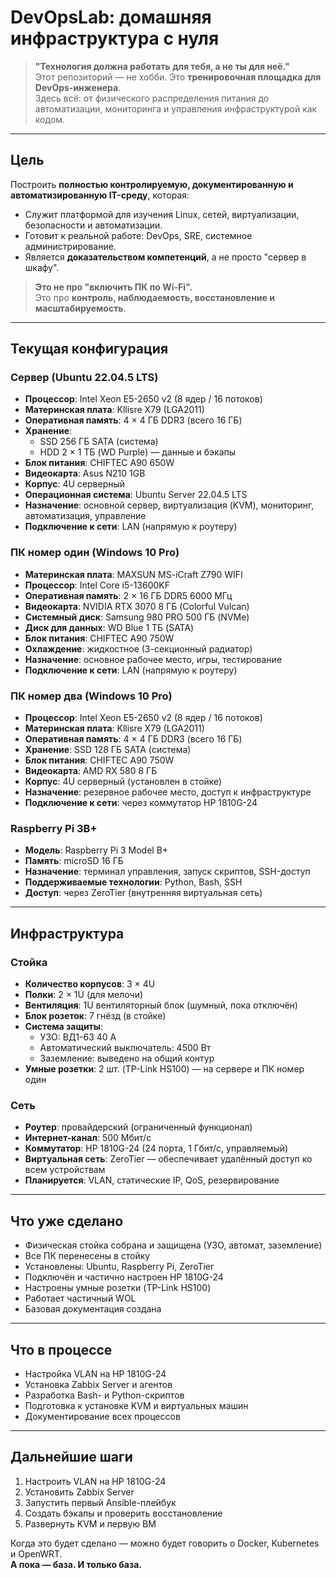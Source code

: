 # DevOpsLab: домашняя инфраструктура с нуля

> **"Технология должна работать для тебя, а не ты для неё."**  
> Этот репозиторий — не хобби. Это **тренировочная площадка для DevOps-инженера**.  
> Здесь всё: от физического распределения питания до автоматизации, мониторинга и управления инфраструктурой как кодом.

---

## Цель

Построить **полностью контролируемую, документированную и автоматизированную IT-среду**, которая:
- Служит платформой для изучения Linux, сетей, виртуализации, безопасности и автоматизации.
- Готовит к реальной работе: DevOps, SRE, системное администрирование.
- Является **доказательством компетенций**, а не просто "сервер в шкафу".

> **Это не про "включить ПК по Wi-Fi".**  
> Это про **контроль, наблюдаемость, восстановление и масштабируемость**.

---

## Текущая конфигурация

### Сервер (Ubuntu 22.04.5 LTS)
- **Процессор**: Intel Xeon E5-2650 v2 (8 ядер / 16 потоков)
- **Материнская плата**: Kllisre X79 (LGA2011)
- **Оперативная память**: 4 × 4 ГБ DDR3 (всего 16 ГБ)
- **Хранение**:
  - SSD 256 ГБ SATA (система)
  - HDD 2 × 1 ТБ (WD Purple) — данные и бэкапы
- **Блок питания**: CHIFTEC A90 650W
- **Видеокарта**: Asus N210 1GB
- **Корпус**: 4U серверный
- **Операционная система**: Ubuntu Server 22.04.5 LTS
- **Назначение**: основной сервер, виртуализация (KVM), мониторинг, автоматизация, управление
- **Подключение к сети**: LAN (напрямую к роутеру)

### ПК номер один (Windows 10 Pro)
- **Материнская плата**: MAXSUN MS-iCraft Z790 WIFI
- **Процессор**: Intel Core i5-13600KF
- **Оперативная память**: 2 × 16 ГБ DDR5 6000 МГц
- **Видеокарта**: NVIDIA RTX 3070 8 ГБ (Colorful Vulcan)
- **Системный диск**: Samsung 980 PRO 500 ГБ (NVMe)
- **Диск для данных**: WD Blue 1 ТБ (SATA)
- **Блок питания**: CHIFTEC A90 750W
- **Охлаждение**: жидкостное (3-секционный радиатор)
- **Назначение**: основное рабочее место, игры, тестирование
- **Подключение к сети**: LAN (напрямую к роутеру)

### ПК номер два (Windows 10 Pro)
- **Процессор**: Intel Xeon E5-2650 v2 (8 ядер / 16 потоков)
- **Материнская плата**: Kllisre X79 (LGA2011)
- **Оперативная память**: 4 × 4 ГБ DDR3 (всего 16 ГБ)
- **Хранение**: SSD 128 ГБ SATA (система)
- **Блок питания**: CHIFTEC A90 750W
- **Видеокарта**: AMD RX 580 8 ГБ
- **Корпус**: 4U серверный (установлен в стойке)
- **Назначение**: резервное рабочее место, доступ к инфраструктуре
- **Подключение к сети**: через коммутатор HP 1810G-24

### Raspberry Pi 3B+
- **Модель**: Raspberry Pi 3 Model B+
- **Память**: microSD 16 ГБ
- **Назначение**: терминал управления, запуск скриптов, SSH-доступ
- **Поддерживаемые технологии**: Python, Bash, SSH
- **Доступ**: через ZeroTier (внутренняя виртуальная сеть)

---

## Инфраструктура

### Стойка
- **Количество корпусов**: 3 × 4U
- **Полки**: 2 × 1U (для мелочи)
- **Вентиляция**: 1U вентиляторный блок (шумный, пока отключён)
- **Блок розеток**: 7 гнёзд (в стойке)
- **Система защиты**:
  - УЗО: ВД1-63 40 А
  - Автоматический выключатель: 4500 Вт
  - Заземление: выведено на общий контур
- **Умные розетки**: 2 шт. (TP-Link HS100) — на сервере и ПК номер один

### Сеть
- **Роутер**: провайдерский (ограниченный функционал)
- **Интернет-канал**: 500 Мбит/с
- **Коммутатор**: HP 1810G-24 (24 порта, 1 Гбит/с, управляемый)
- **Виртуальная сеть**: ZeroTier — обеспечивает удалённый доступ ко всем устройствам
- **Планируется**: VLAN, статические IP, QoS, резервирование

---

## Что уже сделано
- Физическая стойка собрана и защищена (УЗО, автомат, заземление)
- Все ПК перенесены в стойку
- Установлены: Ubuntu, Raspberry Pi, ZeroTier
- Подключён и частично настроен HP 1810G-24
- Настроены умные розетки (TP-Link HS100)
- Работает частичный WOL
- Базовая документация создана

---

## Что в процессе
- Настройка VLAN на HP 1810G-24
- Установка Zabbix Server и агентов
- Разработка Bash- и Python-скриптов
- Подготовка к установке KVM и виртуальных машин
- Документирование всех процессов

---

## Дальнейшие шаги

1. Настроить VLAN на HP 1810G-24
2. Установить Zabbix Server
3. Запустить первый Ansible-плейбук
4. Создать бэкапы и проверить восстановление
5. Развернуть KVM и первую ВМ

Когда это будет сделано — можно будет говорить о Docker, Kubernetes и OpenWRT.  
**А пока — база. И только база.**

